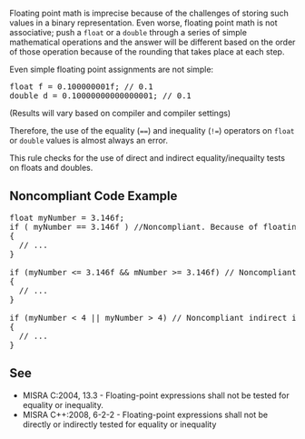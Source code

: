 Floating point math is imprecise because of the challenges of storing such values in a binary representation. Even worse, floating point math is
not associative; push a `float` or a `double` through a series of simple mathematical operations and the answer will be
different based on the order of those operation because of the rounding that takes place at each step.

Even simple floating point assignments are not simple:

<pre>
float f = 0.100000001f; // 0.1
double d = 0.10000000000000001; // 0.1
</pre>

(Results will vary based on compiler and compiler settings)

Therefore, the use of the equality (`==`) and inequality (`!=`) operators on `float` or `double` values
is almost always an error.

This rule checks for the use of direct and indirect equality/inequailty tests on floats and doubles.

## Noncompliant Code Example

<pre>
float myNumber = 3.146f;
if ( myNumber == 3.146f ) //Noncompliant. Because of floating point imprecision, this will be false
{
  // ...
}

if (myNumber &lt;= 3.146f &amp;&amp; mNumber &gt;= 3.146f) // Noncompliant indirect equality test
{
  // ...
}

if (myNumber &lt; 4 || myNumber &gt; 4) // Noncompliant indirect inequality test
{
  // ...
}
</pre>

## See

*   MISRA C:2004, 13.3 - Floating-point expressions shall not be tested for equality or inequality.
*   MISRA C++:2008, 6-2-2 - Floating-point expressions shall not be directly or indirectly tested for equality or inequality